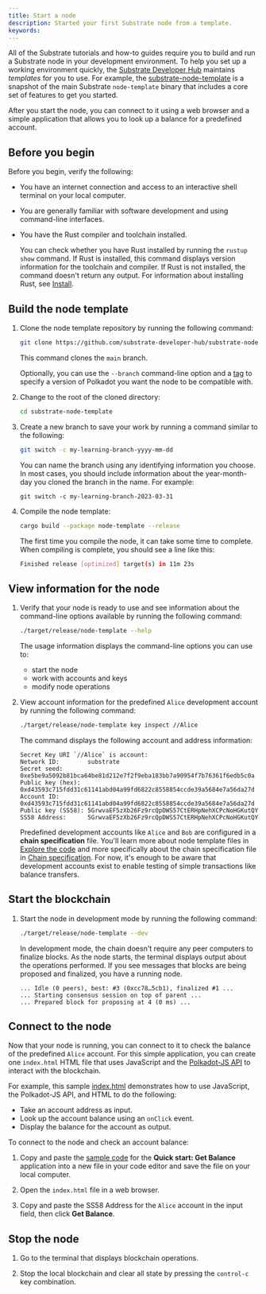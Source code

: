 ```yaml
---
title: Start a node
description: Started your first Substrate node from a template.
keywords:
---
```


All of the Substrate tutorials and how-to guides require you to build and run a Substrate node in your development environment.
To help you set up a working environment quickly, the [Substrate Developer Hub](https://github.com/substrate-developer-hub/) maintains _templates_ for you to use.
For example, the [substrate-node-template](https://github.com/substrate-developer-hub/substrate-node-template/tags/) is a snapshot of the main Substrate `node-template` binary that includes a core set of features to get you started.

After you start the node, you can connect to it using a web browser and a simple application that allows you to look up a balance for a predefined account.

## Before you begin

Before you begin, verify the following:

- You have an internet connection and access to an interactive shell terminal on your local computer.

- You are generally familiar with software development and using command-line interfaces.

- You have the Rust compiler and toolchain installed.

  You can check whether you have Rust installed by running the `rustup show` command.
  If Rust is installed, this command displays version information for the toolchain and compiler.
  If Rust is not installed, the command doesn't return any output.
  For information about installing Rust, see [Install](/install).

## Build the node template

1. Clone the node template repository by running the following command:

   ```sh
   git clone https://github.com/substrate-developer-hub/substrate-node-template
   ```

   This command clones the `main` branch.

   Optionally, you can use the `--branch` command-line option and a [tag](https://github.com/substrate-developer-hub/substrate-node-template/tags) to specify a version of Polkadot you want the node to be compatible with.

2. Change to the root of the cloned directory:

   ```sh
   cd substrate-node-template
   ```

3. Create a new branch to save your work by running a command similar to the following:

   ```bash
   git switch -c my-learning-branch-yyyy-mm-dd
   ```

   You can name the branch using any identifying information you choose.
   In most cases, you should include information about the year-month-day you cloned the branch in the name.
   For example:

   ```text
   git switch -c my-learning-branch-2023-03-31
   ```

4. Compile the node template:

   ```sh
   cargo build --package node-template --release
   ```

   The first time you compile the node, it can take some time to complete.
   When compiling is complete, you should see a line like this:

   ```bash
   Finished release [optimized] target(s) in 11m 23s
   ```

## View information for the node

1. Verify that your node is ready to use and see information about the command-line options available by running the following command:

   ```sh
   ./target/release/node-template --help
   ```

   The usage information displays the command-line options you can use to:

   - start the node
   - work with accounts and keys
   - modify node operations

1. View account information for the predefined `Alice` development account by running the following command:

   ```sh
   ./target/release/node-template key inspect //Alice
   ```

   The command displays the following account and address information:

   ```text
   Secret Key URI `//Alice` is account:
   Network ID:        substrate
   Secret seed:       0xe5be9a5092b81bca64be81d212e7f2f9eba183bb7a90954f7b76361f6edb5c0a
   Public key (hex):  0xd43593c715fdd31c61141abd04a99fd6822c8558854ccde39a5684e7a56da27d
   Account ID:        0xd43593c715fdd31c61141abd04a99fd6822c8558854ccde39a5684e7a56da27d
   Public key (SS58): 5GrwvaEF5zXb26Fz9rcQpDWS57CtERHpNehXCPcNoHGKutQY
   SS58 Address:      5GrwvaEF5zXb26Fz9rcQpDWS57CtERHpNehXCPcNoHGKutQY
   ```

   Predefined development accounts like `Alice` and `Bob` are configured in a **chain specification** file.
   You'll learn more about node template files in [Explore the code](/quick-start/explore-the-code/) and more specifically about the chain specification file in [Chain specification](/build/chain-spec/).
   For now, it's enough to be aware that development accounts exist to enable testing of simple transactions like balance transfers.

## Start the blockchain

1. Start the node in development mode by running the following command:

   ```sh
   ./target/release/node-template --dev
   ```

   In development mode, the chain doesn't require any peer computers to finalize blocks.
   As the node starts, the terminal displays output about the operations performed.
   If you see messages that blocks are being proposed and finalized, you have a running node.

   ```text
   ... Idle (0 peers), best: #3 (0xcc78…5cb1), finalized #1 ...
   ... Starting consensus session on top of parent ...
   ... Prepared block for proposing at 4 (0 ms) ...
   ```

## Connect to the node

Now that your node is running, you can connect to it to check the balance of the predefined `Alice` account.
For this simple application, you can create one `index.html` HTML file that uses JavaScript and the [Polkadot-JS API](https://polkadot.js.org/docs/api) to interact with the blockchain.

For example, this sample [index.html](/assets/quickstart/index.html) demonstrates how to use JavaScript, the Polkadot-JS API, and HTML to do the following:

- Take an account address as input.
- Look up the account balance using an `onClick` event.
- Display the balance for the account as output.

To connect to the node and check an account balance:

1. Copy and paste the [sample code](/assets/quickstart/index.html) for the **Quick start: Get Balance** application into a new file in your code editor and save the file on your local computer.

2. Open the `index.html` file in a web browser.

3. Copy and paste the SS58 Address for the `Alice` account in the input field, then click **Get Balance**.

## Stop the node

1. Go to the terminal that displays blockchain operations.

1. Stop the local blockchain and clear all state by pressing the `control-c` key combination.
